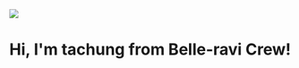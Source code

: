 <img src="https://github.com/tachung2/tachung2/assets/40621278/e51da98c-2c53-4868-a048-2f39d7be9d08" style="justify-self: center;">
<h1>Hi, I'm tachung from Belle-ravi Crew!</h1>
